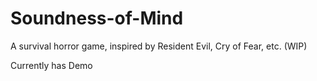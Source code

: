 # Soundness-of-Mind

A survival horror game, inspired by Resident Evil, Cry of Fear, etc. (WIP)

Currently has Demo
